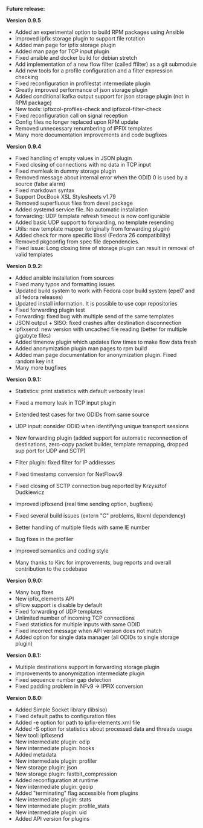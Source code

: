 **Future release:**

**Version 0.9.5**

* Added an experimental option to build RPM packages using Ansible
* Improved ipfix storage plugin to support file rotation
* Added man page for ipfix storage plugin
* Added man page for TCP input plugin
* Fixed ansible and docker build for debian stretch
* Add implementation of a new flow filter (called ffilter) as a git submodule
* Add new tools for a profile configuration and a filter expression checking
* Fixed reconfiguration in profilestat intermediate plugin
* Greatly improved performance of json storage plugin
* Added conditional kafka output support for json storage plugin (not in RPM package)
* New tools: ipfixcol-profiles-check and ipfixcol-filter-check
* Fixed reconfiguration call on signal reception
* Config files no longer replaced upon RPM update
* Removed unnecessary renumbering of IPFIX templates
* Many more documentation improvements and code bugfixes

**Version 0.9.4**

* Fixed handling of empty values in JSON plugin
* Fixed closing of connections with no data in TCP input
* Fixed memleak in dummy storage plugin
* Removed message about internal error when the ODID 0 is used by a source (false alarm)
* Fixed markdown syntax
* Support DocBook XSL Stylesheets v1.79
* Removed superfluous files from devel package
* Added systemd service file. No automatic installation
* forwarding: UDP template refresh timeout is now configurable
* Added basic UDP support to forwarding, no template resending
* Utils: new template mapper (originally from forwarding plugin)
* Added check for more specific libssl (Fedora 26 compatibility)
* Removed pkgconfig from spec file dependencies.
* Fixed issue: Long closing time of storage plugin can result in removal of valid templates

**Version 0.9.2:**

* Added ansible installation from sources
* Fixed many typos and formatting issues
* Updated build system to work with Fedora copr build system (epel7 and all fedora releases)
* Updated install information. It is possible to use copr repositories
* Fixed forwarding plugin test
* Forwarding: fixed bug with multiple send of the same templates
* JSON output + SISO: fixed crashes after destination disconnection
* ipfixsend: new version with uncached file reading (better for multiple gigabyte files)
* Added timenow plugin which updates flow times to make flow data fresh
* Added anonymization plugin man pages to rpm build
* Added man page documentation for anonymization plugin. Fixed random key init
* Many more bugfixes

**Version 0.9.1:**

* Statistics: print statistics with default verbosity level
* Fixed a memory leak in TCP input plugin
* Extended test cases for two ODIDs from same source
* UDP input: consider ODID when identifying unique transport sessions
* New forwarding plugin (added support for automatic reconnection of destinations, zero-copy packet builder, template remapping, dropped sup
port for UDP and SCTP)
* Filter plugin: fixed filter for IP addresses
* Fixed timestamp conversion for NetFlowv9
* Fixed closing of SCTP connection bug reported by Krzysztof Dudkiewicz
* Improved ipfixsend (real time sending option, bugfixes)
* Fixed several build issues (extern "C" problems, libxml dependency)
* Better handling of multiple fileds with same IE number
* Bug fixes in the profiler
* Improved semantics and coding style

* Many thanks to Kirc for improvements, bug reports and overall contribution to the codebase

**Version 0.9.0:**

* Many bug fixes
* New ipfix_elements API
* sFlow support is disable by default
* Fixed forwarding of UDP templates
* Unlimited number of incoming TCP connections
* Fixed statistics for multiple inputs with same ODID
* Fixed incorrect message when API version does not match
* Added option for single data manager (all ODIDs to single storage plugin)

**Version 0.8.1:**

*  Multiple destinations support in forwarding storage plugin
*  Improvements to anonymization intermediate plugin
*  Fixed sequence number gap detection
*  Fixed padding problem in NFv9 -> IPFIX conversion

**Version 0.8.0:**

*  Added Simple Socket library (libsiso)
*  Fixed default paths to configuration files
*  Added -e option for path to ipfix-elements.xml file
*  Added -S option for statistics about processed data and threads usage
*  New tool: ipfixsend
*  New intermediate plugin: odip
*  New intermediate plugin: hooks
*  Added metadata
*  New intermediate plugin: profiler
*  New storage plugin: json
*  New storage plugin: fastbit_compression
*  Added reconfiguration at runtime
*  New intermediate plugin: geoip
*  Added "terminating" flag accessible from plugins
*  New intermediate plugin: stats
*  New intermediate plugin: profile_stats
*  New intermediate plugin: uid
*  Added API version for plugins
